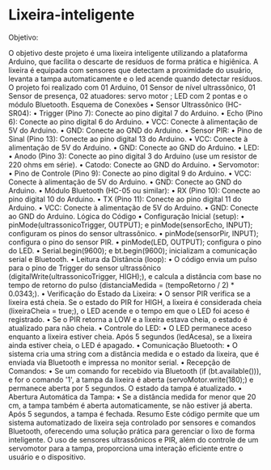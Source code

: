 # Lixeira-inteligente
Objetivo:

O objetivo deste projeto é uma lixeira inteligente utilizando a plataforma Arduino, que facilita o descarte de resíduos de forma prática e higiênica. A lixeira é equipada com sensores que detectam a proximidade do usuário, levanta a tampa automaticamente e o led acende quando detectar resíduos. O projeto foi realizado com 01 Arduino,  01 Sensor de nível ultrassônico, 01 Sensor de presença, 02 atuadores: servo motor ; LED com 2 pontas e o módulo Bluetooth.
Esquema de Conexões
•	Sensor Ultrassônico (HC-SR04):
•	Trigger (Pino 7): Conecte ao pino digital 7 do Arduino.
•	Echo (Pino 6): Conecte ao pino digital 6 do Arduino.
•	VCC: Conecte à alimentação de 5V do Arduino.
•	GND: Conecte ao GND do Arduino.
•	Sensor PIR:
•	Pino de Sinal (Pino 13): Conecte ao pino digital 13 do Arduino.
•	VCC: Conecte à alimentação de 5V do Arduino.
•	GND: Conecte ao GND do Arduino.
•	LED:
•	Anodo (Pino 3): Conecte ao pino digital 3 do Arduino (use um resistor de 220 ohms em série).
•	Catodo: Conecte ao GND do Arduino.
•	Servomotor:
•	Pino de Controle (Pino 9): Conecte ao pino digital 9 do Arduino.
•	VCC: Conecte à alimentação de 5V do Arduino.
•	GND: Conecte ao GND do Arduino.
•	Módulo Bluetooth (HC-05 ou similar):
•	RX (Pino 10): Conecte ao pino digital 10 do Arduino.
•	TX (Pino 11): Conecte ao pino digital 11 do Arduino.
•	VCC: Conecte à alimentação de 5V do Arduino.
•	GND: Conecte ao GND do Arduino.
Lógica do Código
•	Configuração Inicial (setup):
•	pinMode(ultrassonicoTrigger, OUTPUT); e pinMode(sensorEcho, INPUT); configuram os pinos do sensor ultrassônico.
•	pinMode(sensorPir, INPUT); configura o pino do sensor PIR.
•	pinMode(LED, OUTPUT); configura o pino do LED.
•	Serial.begin(9600); e bt.begin(9600); inicializam a comunicação serial e Bluetooth.
•	Leitura da Distância (loop):
•	O código envia um pulso para o pino de Trigger do sensor ultrassônico (digitalWrite(ultrassonicoTrigger, HIGH);), e calcula a distância com base no tempo de retorno do pulso (distanciaMedida = (tempoRetorno / 2) * 0.0343;).
•	Verificação do Estado da Lixeira:
•	O sensor PIR verifica se a lixeira está cheia. Se o estado do PIR for HIGH, a lixeira é considerada cheia (lixeiraCheia = true;), o LED acende e o tempo em que o LED foi aceso é registrado.
•	Se o PIR retorna a LOW e a lixeira estava cheia, o estado é atualizado para não cheia.
•	Controle do LED:
•	O LED permanece aceso enquanto a lixeira estiver cheia. Após 5 segundos (ledAcesa), se a lixeira ainda estiver cheia, o LED é apagado.
•	Comunicação Bluetooth:
•	O sistema cria uma string com a distância medida e o estado da lixeira, que é enviada via Bluetooth e impressa no monitor serial.
•	Recepção de Comandos:
•	Se um comando for recebido via Bluetooth (if (bt.available())), e for o comando '1', a tampa da lixeira é aberta (servoMotor.write(180);) e permanece aberta por 5 segundos. O estado da tampa é atualizado.
•	Abertura Automática da Tampa:
•	Se a distância medida for menor que 20 cm, a tampa também é aberta automaticamente, se não estiver já aberta. Após 5 segundos, a tampa é fechada.
Resumo
Este código permite que um sistema automatizado de lixeira seja controlado por sensores e comandos Bluetooth, oferecendo uma solução prática para gerenciar o lixo de forma inteligente. O uso de sensores ultrassônicos e PIR, além do controle de um servomotor para a tampa, proporciona uma interação eficiente entre o usuário e o dispositivo.




